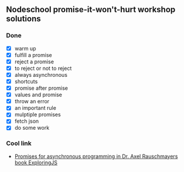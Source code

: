 ## Nodeschool promise-it-won't-hurt workshop solutions 

### Done
- [x] warm up
- [x] fulfill a promise 
- [x] reject a promise 
- [x] to reject or not to reject 
- [x] always asynchronous
- [x] shortcuts
- [x] promise after promise
- [x] values and promise
- [x] throw an error
- [x] an important rule
- [x] mulptiple promises
- [x] fetch json
- [x] do some work

### Cool link
- [Promises for asynchronous programming in Dr. Axel Rauschmayers book ExploringJS](http://exploringjs.com/es6/ch_promises.html#sec_introduction-promises)
